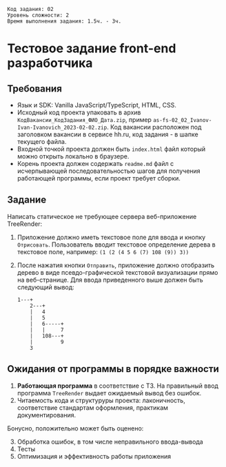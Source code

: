 ```
Код задания: 02
Уровень сложности: 2
Время выполнения задания: 1.5ч. - 3ч.
```

Тестовое задание front-end разработчика
============================================


Требования
-----------------

* Язык и SDK: Vanilla JavaScript/TypeScript, HTML, CSS. 
* Исходный код проекта упаковать в архив `КодВакансии_КодЗадания_ФИО_Дата.zip`, пример `as-fs-02_02_Ivanov-Ivan-Ivanovich_2023-02-02.zip`. Код вакансии расположен под заголовком вакансии в сервисе hh.ru, код задания - в шапке текущего файла. 
* Входной точкой проекта должен быть `index.html` файл который можно открыть локально в браузере. 
* Корень проекта должен содержать `readme.md` файл с исчерпывающей последовательностью шагов для получения работающей программы, если проект требует сборки.  


Задание 
---------

Написать статическое не требующее сервера веб-приложение TreeRender:
	
1. Приложение должно иметь текстовое поле для ввода и кнопку `Отрисовать`. Пользователь вводит текстовое определение дерева в текстовое поле, например: `(1 (2 (4 5 6 (7) 108 (9)) 3))`
2. После нажатия кнопки `Отправить`, приложение должно отобразить дерево в виде псевдо-графической текстовой визуализации прямо на веб-странице. Для ввода приведенного выше должен быть следующий вывод:
    
   ```code
   1---+
       2---+
       |   4
       |   5
       |   6-----+
       |   |     7
       |   108---+
       |         9
       3
   ```

Ожидания от программы в **порядке** важности
---------------------------------------------

1. **Работающая программа** в соответствие  с ТЗ. На правильный ввод программа `TreeRender` выдает ожидаемый вывод без ошибок. 
2. Читаемость кода и структуруры проекта: лаконичность, соответствие  стандартам оформления, практикам документирования. 

Бонусно, положительно может быть оценено:

3. Обработка ошибок, в том числе неправильного ввода-вывода
4. Тесты
5. Оптимизация и эффективность работы приложения
